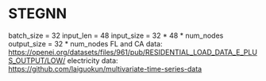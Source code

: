 # STEGNN
batch_size = 32 
input_len = 48 
input_size = 32 * 48 * num_nodes 
output_size = 32 * num_nodes 
FL and CA data: <https://openei.org/datasets/files/961/pub/RESIDENTIAL_LOAD_DATA_E_PLUS_OUTPUT/LOW/> 
electricity data: <https://github.com/laiguokun/multivariate-time-series-data>
